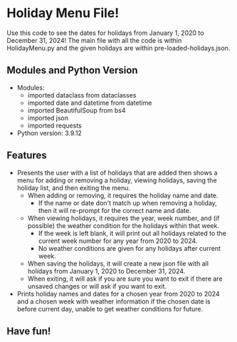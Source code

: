 # Holiday Menu File! # 

Use this code to see the dates for holidays from January 1, 2020 to December 31, 2024! 
The main file with all the code is within HolidayMenu.py and the given holidays are within pre-loaded-holidays.json. 

## Modules and Python Version
* Modules:
   * imported dataclass from dataclasses
   * imported date and datetime from datetime
   * imported BeautifulSoup from bs4
   * imported json
   * imported requests
* Python version: 3.9.12

## Features 
* Presents the user with a list of holidays that are added then shows a menu for adding or removing a holiday, viewing holidays, saving the holiday list, and then exiting the menu.
    * When adding or removing, it requires the holiday name and date.
         * If the name or date don't match up when removing a holiday, then it will re-prompt for the correct name and date. 
    * When viewing holidays, it requires the year, week number, and (if possible) the weather condition for the holidays within that week. 
         * If the week is left blank, it will print out all holidays related to the current week number for any year from 2020 to 2024.
         * No weather conditions are given for any holidays after current week.
    * When saving the holidays, it will create a new json file with all holidays from January 1, 2020 to December 31, 2024. 
    * When exiting, it will ask if you are sure you want to exit if there are unsaved changes or will ask if you want to exit.
* Prints holiday names and dates for a chosen year from 2020 to 2024 and a chosen week with weather information if the chosen date is before current day, unable to get weather conditions for future.

## Have fun!
